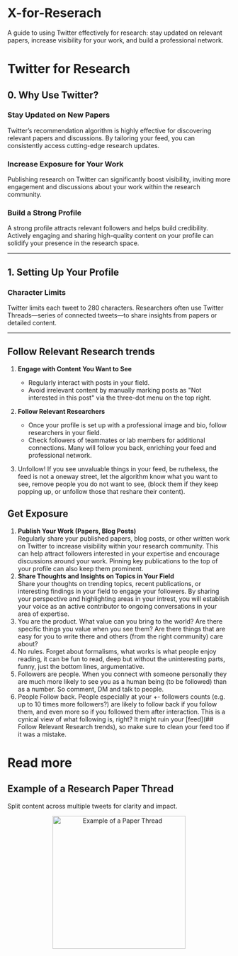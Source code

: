# X-for-Reserach
A guide to using Twitter effectively for research: stay updated on relevant papers, increase visibility for your work, and build a professional network.


# Twitter for Research

## 0. Why Use Twitter?

### Stay Updated on New Papers
Twitter’s recommendation algorithm is highly effective for discovering relevant papers and discussions. By tailoring your feed, you can consistently access cutting-edge research updates.

### Increase Exposure for Your Work
Publishing research on Twitter can significantly boost visibility, inviting more engagement and discussions about your work within the research community.

### Build a Strong Profile <!-- isn't that the same as exposure? -->
A strong profile attracts relevant followers and helps build credibility. Actively engaging and sharing high-quality content on your profile can solidify your presence in the research space.

------

## 1. Setting Up Your Profile <!-- too basic? -->

### Character Limits
Twitter limits each tweet to 280 characters. Researchers often use Twitter Threads—series of connected tweets—to share insights from papers or detailed content.

---

## Follow Relevant Research trends

1. **Engage with Content You Want to See**  
   - Regularly interact with posts in your field.
   - Avoid irrelevant content by manually marking posts as "Not interested in this post" via the three-dot menu on the top right.

2. **Follow Relevant Researchers**  
   - Once your profile is set up with a professional image and bio, follow researchers in your field.
   - Check followers of teammates or lab members for additional connections. Many will follow you back, enriching your feed and professional network.
1. Unfollow! If you see unvaluable things in your feed, be rutheless, the feed is not a oneway street, let the algorithm know what you want to see, remove people you do not want to see, (block them if they keep popping up, or unfollow those that reshare their content).

## Get Exposure

1. **Publish Your Work (Papers, Blog Posts)**  
   Regularly share your published papers, blog posts, or other written work on Twitter to increase visibility within your research community. This can help attract followers interested in your expertise and encourage discussions around your work.
   Pinning key publications to the top of your profile can also keep them prominent.
1. **Share Thoughts and Insights on Topics in Your Field**  
Share your thoughts on trending topics, recent publications, or interesting findings in your field to engage your followers.
By sharing your perspective and highlighting areas in your intrest, you will establish your voice as an active contributor to ongoing conversations in your area of expertise.
1. You are the product. What value can you bring to the world? Are there specific things you value when you see them? Are there things that are easy for you to write there and others (from the right community) care about?
1. No rules. Forget about formalisms, what works is what people enjoy reading, it can be fun to read, deep but without the uninteresting parts, funny, just the bottom lines, argumentative.
1. Followers are people. When you connect with someone personally they are much more likely to see you as a human being (to be followed) than as a number. So comment, DM and talk to people.
1. People Follow back. People especially at your +- followers counts (e.g. up to 10 times more followers?) are likely to follow back if you follow them, and even more so if you followed them after interaction. This is a cynical view of what following is, right? It might ruin your [feed](## Follow Relevant Research trends), so make sure to clean your feed too if it was a mistake.
# Read more

## Example of a Research Paper Thread
Split content across multiple tweets for clarity and impact. <!-- Need links, not (only) a picture? -->
<p align="center">
  <img src="assets/example_paper_thread1.jpg" width="300" alt="Example of a Paper Thread">
</p>

